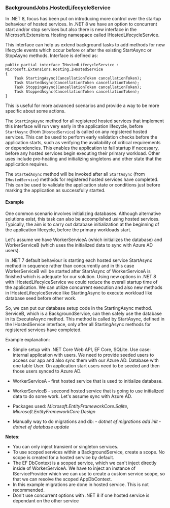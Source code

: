 
### BackgroundJobs.HostedLifecycleService

 In .NET 8, focus has been put on introducing more control over the startup behaviour of hosted services. In .NET 8 we have an option to concurrent start and/or stop services but also there is new interface in the Microsoft.Extensions.Hosting namespace called IHostedLifecycleService.

This interface can help us extend background tasks to add methods for new lifecycle events which occur before or after the existing StartAsync or StopAsync methods. Interface is defined as:
~~~
public partial interface IHostedLifecycleService : Microsoft.Extensions.Hosting.IHostedService
{
    Task StartingAsync(CancellationToken cancellationToken);
    Task StartedAsync(CancellationToken cancellationToken);
    Task StoppingAsync(CancellationToken cancellationToken);
    Task StoppedAsync(CancellationToken cancellationToken);    
}
~~~

This is useful for more advanced scenarios and provide a way to be more specific about some actions.

The `StartingAsync` method for all registered hosted services that implement this interface will run very early in the application lifecycle, before `StartAsync` (from `IHostedService`) is called on any registered hosted services. This can be used to perform early validation checks before the application starts, such as verifying the availability of critical requirements or dependencies. This enables the application to fail startup if necessary, before any hosted services begin executing their primary workload. Other uses include pre-heating and initializing singletons and other state that the application requires.

The `StartedAsync` method will be invoked after all `StartAsync` (from `IHostedService`) methods for registered hosted services have completed. This can be used to validate the application state or conditions just before marking the application as successfully started.


#### Example

One common scenario involves initializing databases. Although alternative solutions exist, this task can also be accomplished using hosted services. Typically, the aim is to carry out database initialization at the beginning of the application lifecycle, before the primary workloads start.

Let's assume we have WorkerServiceA (which initializes the database) and WorkerServiceB (which uses the initialized data to sync with Azure AD users).


In .NET 7 default behaviour is starting each hosted service StartAsync method in sequence rather than concurrently and in this case WorkerServiceB will be started after StartAsync of WorkerServiceA is finished which is adequate for our solution. Using new options in .NET 8 with IHostedLifecylceService we could reduce the overall startup time of the application. We can utilize concurrent execution and also new methods in IHostedLifecylceService like StartingAsync to execute workload like database seed before other work.


So, we can put our database setup code in the StartingAsync method. ServiceB, which is a BackgroundService, can then safely use the database in its ExecuteAsync method. This method is called by StartAsync, defined in the IHostedService interface, only after all StartingAsync methods for registered services have completed.

Example explanation:

- Simple setup with .NET Core Web API, EF Core, SQLite. Use case: internal application with users. We need to provide seeded users to access our app and also sync them with our Azure AD. Database with one table User. On application start users need to be seeded and then those users synced to Azure AD.
- WorkerServiceA - first hosted service that is used to initialize database.
- WorkerServiceB - seecond hosted service that is going to use initialized data to do some work. Let's assume sync with Azure AD.

- Packages used: *Microsoft.EntityFrameworkCore.Sqlite*, *Microsoft.EntityFrameworkCore.Design*
- Manually way to do migrations and db:
        - *dotnet ef migrations add init*
        - *dotnet ef database update*

**Notes**: 


- You can only inject transient or singleton services.
- To use scoped services within a BackgroundService, create a scope. No scope is created for a hosted service by default.
- The EF DbContext is a scoped service, which we can't inject directly inside of WorkerServiceA. We have to inject an instance of IServiceProvider which we can use to create a custom service scope, so that we can resolve the scoped AppDbContext.
- In this example migrations are done in hosted service. This is not recommended.
- Don't use concurrent options with .NET 8 if one hosted service is dependant on the other service
